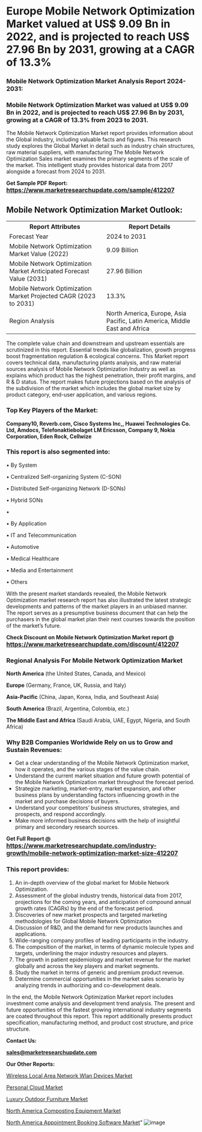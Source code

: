 # Europe Mobile Network Optimization Market valued at US$ 9.09 Bn in 2022, and is projected to reach US$ 27.96 Bn by 2031, growing at a CAGR of 13.3%

<strong><h3>Mobile Network Optimization Market Analysis Report 2024-2031:</h3></strong>

<strong><h3>Mobile Network Optimization Market was valued at US$ 9.09 Bn in 2022, and is projected to reach US$ 27.96 Bn by 2031, growing at a CAGR of 13.3% from 2023 to 2031.</h3></strong>

The Mobile Network Optimization Market report provides information about the Global industry, including valuable facts and figures. This research study explores the Global Market in detail such as industry chain structures, raw material suppliers, with manufacturing The Mobile Network Optimization Sales market examines the primary segments of the scale of the market. This intelligent study provides historical data from 2017 alongside a forecast from 2024 to 2031.

<strong>Get Sample PDF Report: <a href=https://www.marketresearchupdate.com/sample/412207><font size=3 color=#0000ff>https://www.marketresearchupdate.com/sample/412207</font></a></strong>

<html>
<body>

<h2>Mobile Network Optimization Market Outlook:</h2>

<table>
  <tr>
    <th>Report Attributes</th>
    <th>Report Details</th>
  </tr>
  <tr>
    <td>Forecast Year</td>
    <td>2024 to 2031</td>
  </tr>
  <tr>
    <td>Mobile Network Optimization Market Value (2022)</td>
    <td>9.09 Billion</td>
  </tr>
  <tr>
    <td>Mobile Network Optimization Market Anticipated Forecast Value (2031)</td>
    <td>27.96 Billion</td>
  </tr>
  <tr>
    <td>Mobile Network Optimization Market Projected CAGR (2023 to 2031)</td>
    <td>13.3%</td>
  </tr>
  <tr>
    <td>Region Analysis</td>
    <td>North America, Europe, Asia Pacific, Latin America, Middle East and Africa</td>
  </tr>
</table>

</body>
</html>

The complete value chain and downstream and upstream essentials are scrutinized in this report. Essential trends like globalization, growth progress boost fragmentation regulation &amp; ecological concerns. This Market report covers technical data, manufacturing plants analysis, and raw material sources analysis of Mobile Network Optimization Industry as well as explains which product has the highest penetration, their profit margins, and R & D status. The report makes future projections based on the analysis of the subdivision of the market which includes the global market size by product category, end-user application, and various regions.

<strong><h3>Top Key Players of the Market:</h3></strong>

<strong>Company10, Reverb.com, Cisco Systems Inc,, Huawei Technologies Co. Ltd, Amdocs, Telefonaktiebolaget LM Ericsson, Company 9, Nokia Corporation, Eden Rock, Cellwize</strong>

<strong><h3>This report is also segmented into:</h3></strong>

• By System 

• Centralized Self-organizing System (C-SON)

• Distributed Self-organizing Network (D-SONs)

• Hybrid SONs

• 

• By Application 

• IT and Telecommunication

• Automotive

• Medical Healthcare

• Media and Entertainment

• Others

With the present market standards revealed, the Mobile Network Optimization market research report has also illustrated the latest strategic developments and patterns of the market players in an unbiased manner. The report serves as a presumptive business document that can help the purchasers in the global market plan their next courses towards the position of the market’s future.

<strong>Check Discount on Mobile Network Optimization Market report @ <a href=https://www.marketresearchupdate.com/discount/412207><font size=3 color=#0000ff>https://www.marketresearchupdate.com/discount/412207</font></a></strong>

<strong><h3>Regional Analysis For Mobile Network Optimization Market</h3></strong>

<strong>North America</strong> (the United States, Canada, and Mexico)

<strong>Europe</strong> (Germany, France, UK, Russia, and Italy)

<strong>Asia-Pacific</strong> (China, Japan, Korea, India, and Southeast Asia)

<strong>South America</strong> (Brazil, Argentina, Colombia, etc.)

<strong>The Middle East and Africa</strong> (Saudi Arabia, UAE, Egypt, Nigeria, and South Africa)

<strong><h3>Why B2B Companies Worldwide Rely on us to Grow and Sustain Revenues:</h3></strong>
<ul>
  <li>Get a clear understanding of the Mobile Network Optimization market, how it operates, and the various stages of the value chain.</li>
  <li>Understand the current market situation and future growth potential of the Mobile Network Optimization market throughout the forecast period.</li>
  <li>Strategize marketing, market-entry, market expansion, and other business plans by understanding factors influencing growth in the market and purchase decisions of buyers.</li>
  <li>Understand your competitors’ business structures, strategies, and prospects, and respond accordingly.</li>
  <li>Make more informed business decisions with the help of insightful primary and secondary research sources.</li>
</ul>

<strong>Get Full Report @ <a href=https://www.marketresearchupdate.com/industry-growth/mobile-network-optimization-market-size-412207><font size=3 color=#0000ff>https://www.marketresearchupdate.com/industry-growth/mobile-network-optimization-market-size-412207</font></a></strong>

<strong><h3>This report provides:</h3></strong>
<ol>
  <li>An in-depth overview of the global market for Mobile Network Optimization.</li>
  <li>Assessment of the global industry trends, historical data from 2017, projections for the coming years, and anticipation of compound annual growth rates (CAGRs) by the end of the forecast period.</li>
  <li>Discoveries of new market prospects and targeted marketing methodologies for Global Mobile Network Optimization</li>
  <li>Discussion of R&amp;D, and the demand for new products launches and applications.</li>
  <li>Wide-ranging company profiles of leading participants in the industry.</li>
  <li>The composition of the market, in terms of dynamic molecule types and targets, underlining the major industry resources and players.</li>
  <li>The growth in patient epidemiology and market revenue for the market globally and across the key players and market segments.</li>
  <li>Study the market in terms of generic and premium product revenue.</li>
  <li>Determine commercial opportunities in the market sales scenario by analyzing trends in authorizing and co-development deals.</li>
</ol>

In the end, the Mobile Network Optimization Market report includes investment come analysis and development trend analysis. The present and future opportunities of the fastest growing international industry segments are coated throughout this report. This report additionally presents product specification, manufacturing method, and product cost structure, and price structure.

<strong>Contact Us:</strong>

<strong>sales@marketresearchupdate.com</strong>

<strong>Our Other Reports:</strong>

<a href=https://www.linkedin.com/pulse/wireless-local-area-network-wlan-devices-market-2f>Wireless Local Area Network Wlan Devices Market</a>

<a href=https://www.linkedin.com/pulse/personal-cloud-market-2023-top-key-players-types>Personal Cloud Market</a>

<a href=https://www.linkedin.com/pulse/luxury-outdoor-furniture-market-2023-analysis-growth-drivers>Luxury Outdoor Furniture Market</a>

<a href=https://www.linkedin.com/pulse/north-america-composting-equipment-market-new>North America Composting Equipment Market</a>

<a href=https://www.linkedin.com/pulse/north-america-appointment-booking-software-market-1f>North America Appointment Booking Software Market</a>"
![image](https://github.com/rutujamande/Market-Report-Analysis/assets/158454097/805b7d61-c21a-4efe-a491-c6b2def1ff5b)
